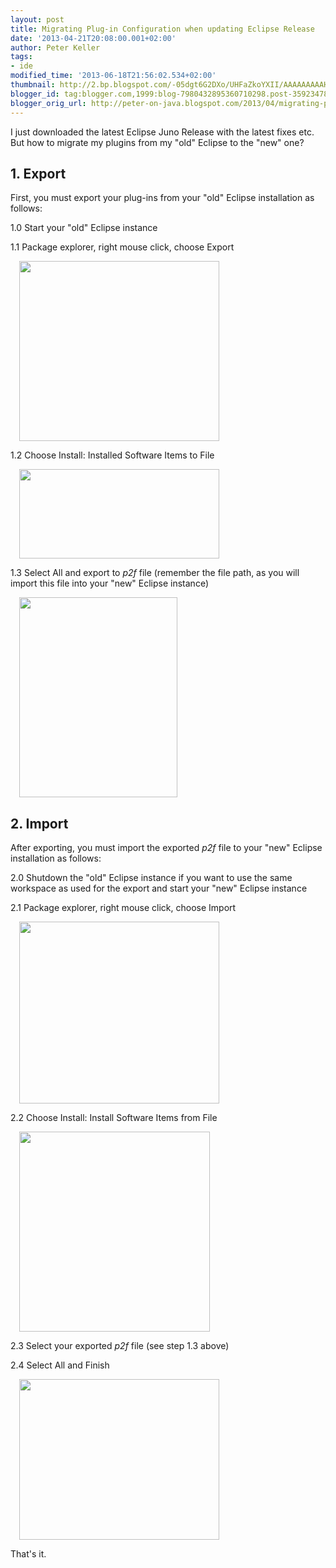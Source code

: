 ```yaml
---
layout: post
title: Migrating Plug-in Configuration when updating Eclipse Release
date: '2013-04-21T20:08:00.001+02:00'
author: Peter Keller
tags:
- ide
modified_time: '2013-06-18T21:56:02.534+02:00'
thumbnail: http://2.bp.blogspot.com/-05dgt6G2DXo/UHFaZkoYXII/AAAAAAAAAHE/PB7JK-3VZ6U/s72-c/eclipse-export.png
blogger_id: tag:blogger.com,1999:blog-7980432895360710298.post-3592347888813412781
blogger_orig_url: http://peter-on-java.blogspot.com/2013/04/migrating-plug-ins-when-updating.html
---
```


I just downloaded the latest Eclipse Juno Release with the latest fixes etc. But how to migrate my plugins from my \"old\" Eclipse to the \"new\" one?    

## 1. Export

First, you must export your plug-ins from your \"old\" Eclipse installation as follows: 

1.0 Start your \"old\" Eclipse instance 

1.1 Package explorer, right mouse click, choose Export  

<a href="http://2.bp.blogspot.com/-05dgt6G2DXo/UHFaZkoYXII/AAAAAAAAAHE/PB7JK-3VZ6U/s1600/eclipse-export.png" imageanchor="1" style="margin-left: 1em; margin-right: 1em;"><img border="0" height="288" src="http://2.bp.blogspot.com/-05dgt6G2DXo/UHFaZkoYXII/AAAAAAAAAHE/PB7JK-3VZ6U/s320/eclipse-export.png" width="320" /></a>

1.2 Choose Install: Installed Software Items to File  

<a href="http://3.bp.blogspot.com/-iP6SrULcy0g/UHFajDWXTnI/AAAAAAAAAHQ/x9vWGRE6B20/s1600/eclipse-export-to-file.png" imageanchor="1" style="margin-left: 1em; margin-right: 1em;"><img border="0" height="143" src="http://3.bp.blogspot.com/-iP6SrULcy0g/UHFajDWXTnI/AAAAAAAAAHQ/x9vWGRE6B20/s320/eclipse-export-to-file.png" width="320" /></a>

1.3 Select All and export to <i>p2f</i> file (remember the file path, as you will import this file into your \"new\" Eclipse instance)  

<a href="http://4.bp.blogspot.com/-zNNr61WVL5U/UHFlU4dNKJI/AAAAAAAAAHk/vVNyw0LRHhQ/s1600/eclipse-export-select-all.png" imageanchor="1" style="margin-left: 1em; margin-right: 1em;"><img border="0" height="320" src="http://4.bp.blogspot.com/-zNNr61WVL5U/UHFlU4dNKJI/AAAAAAAAAHk/vVNyw0LRHhQ/s320/eclipse-export-select-all.png" width="253" /></a>

## 2. Import

After exporting, you must import the exported <i>p2f</i> file to your \"new\" Eclipse installation as follows: 

2.0 Shutdown the \"old\" Eclipse instance if you want to use the same workspace as used for the export and start your \"new\" Eclipse instance 

2.1 Package explorer, right mouse click, choose Import  

<a href="http://3.bp.blogspot.com/-N62Yg0YhjCI/UHFl89c4eVI/AAAAAAAAAHw/cHl0SMfJhbw/s1600/eclipse-import.png" imageanchor="1" style="margin-left: 1em; margin-right: 1em;"><img border="0" height="291" src="http://3.bp.blogspot.com/-N62Yg0YhjCI/UHFl89c4eVI/AAAAAAAAAHw/cHl0SMfJhbw/s320/eclipse-import.png" width="320" /></a>

2.2 Choose Install: Install Software Items from File  

<a href="http://2.bp.blogspot.com/-wS4C9bbJXZ8/UHFmNc3d1PI/AAAAAAAAAH8/Xr4tGAGxW8w/s1600/eclipse-import-from-file.png" imageanchor="1" style="margin-left: 1em; margin-right: 1em;"><img border="0" height="320" src="http://2.bp.blogspot.com/-wS4C9bbJXZ8/UHFmNc3d1PI/AAAAAAAAAH8/Xr4tGAGxW8w/s320/eclipse-import-from-file.png" width="305" /></a>

2.3 Select your exported <i>p2f</i> file (see step 1.3 above) 

2.4 Select All and Finish  

<a href="http://4.bp.blogspot.com/-rsexvSWGkuI/UHFmdZ_HnVI/AAAAAAAAAII/uDJY--H1ims/s1600/eclipse-import-select-all.png" imageanchor="1" style="margin-left: 1em; margin-right: 1em;"><img border="0" height="257" src="http://4.bp.blogspot.com/-rsexvSWGkuI/UHFmdZ_HnVI/AAAAAAAAAII/uDJY--H1ims/s320/eclipse-import-select-all.png" width="320" /></a>

That\'s it.
